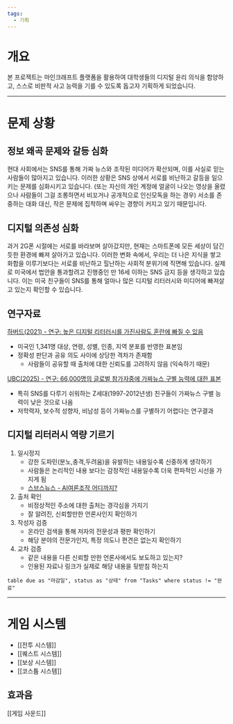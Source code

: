 ```yaml
---
tags:
  - 기획
---
```


# 개요
본 프로젝트는 마인크래프트 플랫폼을 활용하여 대학생들의 디지털 윤리 의식을 함양하고, 스스로 비판적 사고 능력을 기를 수 있도록 돕고자 기획하게 되었습니다.

---
# 문제 상황
## 정보 왜곡 문제와 갈등 심화
현대 사회에서는 SNS를 통해 가짜 뉴스와 조작된 미디어가 확산되며, 이를 사실로 믿는 사람들이 많아지고 있습니다.
이러한 상황은 SNS 상에서 서로를 비난하고 갈등을 일으키는 문제를 심화시키고 있습니다. (또는 자신의 개인 계정에 얼굴이 나오는 영상을 올렸으나 사람들이 그걸 조롱하면서 비꼬거나 공개적으로 인신모독을 하는 경우)
서소를 존중하는 대화 대신, 작은 문제에 집착하며 싸우는 경향이 커지고 있기 때문입니다.

## 디지털 의존성 심화
과거 2G폰 시절에는 서로를 바라보며 살아갔지만, 현재는 스마트폰에 모든 세상이 담긴 듯한 환경에 빠져 살아가고 있습니다.
이러한 변화 속에서, 우리는 더 나은 지식을 쌓고 화합을 이루기보다는 서로를 비난하고 힐난하는 사회적 분위기에 직면해 있습니다.
실제로 미국에서 법안을 통과할려고 진행중인 만 16세 이하는 SNS 금지 등을 생각하고 있습니다.
이는 미국 친구들이 SNS를 통해 얼마나 많은 디지털 리터러시와 미디어에 빠져살고 있는지 확인할 수 있습니다.
## 연구자료

[하버드(2021) - 연구: 높은 디지털 리터러시를 가진사람도 혼란에 빠질 수 있음](https://misinforeview.hks.harvard.edu/article/digital-literacy-is-associated-with-more-discerning-accuracy-judgments-but-not-sharing-intentions/)
- 미국인 1,341명 대상, 연령, 성별, 인종, 지역 분포를 반영한 표본임
- 정확성 판단과 공유 의도 사이에 상당한 격차가 존재함
	- 사람들이 공유할 때 출처에 대한 신뢰도를 고려하지 않음 (익숙하기 때문)

[UBC(2025) - 연구: 66,000명의 글로벌 참가자중에 가짜뉴스 구별 능력에 대한 표본](https://news.ubc.ca/2025/04/misinformation-susceptibility-who-falls-for-fake-news/)
- 특히 SNS를 다루기 쉬워하는 Z세대(1997-2012년생) 친구들이 가짜뉴스 구별 능력이 낮은 것으로 나옴
- 저학력자, 보수적 성향자, 비남성 등이 가짜뉴스를 구별하기 어렵다는 연구결과

## 디지털 리터러시 역량 기르기
1. 일시정지
	- 강한 도파민(분노,충격,두려움)을 유발하는 내용일수록 신중하게 생각하기
	- 사람들은 논리적인 내용 보다는 감정적인 내용일수록 더욱 편파적인 시선을 가지게 됨
	- [스브스뉴스 - AI여론조작 어디까지?](https://youtu.be/xuTOnTVrIk4?si=rKOw2kiM7pUlqRqU)
2. 출처 확인
	- 비정상적인 주소에 대한 출처는 경각심을 가지기
	- 잘 알려진, 신뢰할만한 언론사인지 확인하기
3. 작성자 검증
	- 온라인 검색을 통해 저자의 전문성과 평판 확인하기
	- 해당 분야의 전문가인지, 특정 의도나 편견은 없는지 확인하기
4. 교차 검증
	- 같은 내용을 다른 신뢰할 만한 언론사에서도 보도하고 있는지?
	- 인용된 자료나 링크가 실제로 해당 내용을 뒷받침 하는지

```dataview
table due as "마감일", status as "상태" from "Tasks" where status != "완료"
```

---

# 게임 시스템
- [[전투 시스템]]
- [[퀘스트 시스템]]
- [[보상 시스템]]
- [[코스튬 시스템]]
## 효과음
[[게임 사운드]]